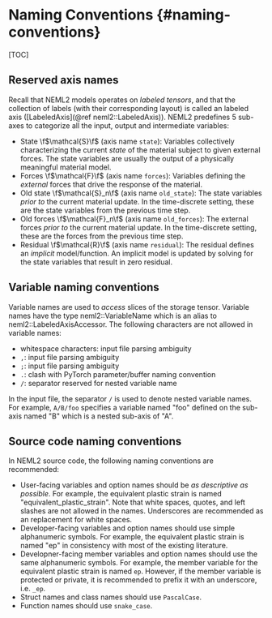 # Naming Conventions {#naming-conventions}

[TOC]

## Reserved axis names

Recall that NEML2 models operates on _labeled tensors_, and that the collection of labels (with their corresponding layout) is called an labeled axis ([LabeledAxis](@ref neml2::LabeledAxis)). NEML2 predefines 5 sub-axes to categorize all the input, output and intermediate variables:
- State \f$\mathcal{S}\f$ (axis name `state`): Variables collectively characterizing the current _state_ of the material subject to given external forces. The state variables are usually the output of a physically meaningful material model.
- Forces \f$\mathcal{F}\f$ (axis name `forces`): Variables defining the _external_ forces that drive the response of the material.
- Old state \f$\mathcal{S}_n\f$ (axis name `old_state`): The state variables _prior to_ the current material update. In the time-discrete setting, these are the state variables from the previous time step.
- Old forces \f$\mathcal{F}_n\f$ (axis name `old_forces`): The external forces _prior to_ the current material update. In the time-discrete setting, these are the forces from the previous time step.
- Residual \f$\mathcal{R}\f$ (axis name `residual`): The residual defines an _implicit_ model/function. An implicit model is updated by solving for the state variables that result in zero residual.

## Variable naming conventions

Variable names are used to _access_ slices of the storage tensor. Variable names have the type neml2::VariableName which is an alias to neml2::LabeledAxisAccessor. The following characters are not allowed in variable names:
- whitespace characters: input file parsing ambiguity
- `,`: input file parsing ambiguity
- `;`: input file parsing ambiguity
- `.`: clash with PyTorch parameter/buffer naming convention
- `/`: separator reserved for nested variable name

In the input file, the separator `/` is used to denote nested variable names. For example, `A/B/foo` specifies a variable named "foo" defined on the sub-axis named "B" which is a nested sub-axis of "A".

## Source code naming conventions

In NEML2 source code, the following naming conventions are recommended:
- User-facing variables and option names should be _as descriptive as possible_. For example, the equivalent plastic strain is named "equivalent_plastic_strain". Note that white spaces, quotes, and left slashes are not allowed in the names. Underscores are recommended as an replacement for white spaces.
- Developer-facing variables and option names should use simple alphanumeric symbols. For example, the equivalent plastic strain is named "ep" in consistency with most of the existing literature.
- Developner-facing member variables and option names should use the same alphanumeric symbols. For example, the member variable for the equivalent plastic strain is named `ep`. However, if the member variable is protected or private, it is recommended to prefix it with an underscore, i.e. `_ep`.
- Struct names and class names should use `PascalCase`.
- Function names should use `snake_case`.

